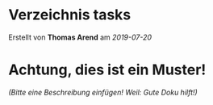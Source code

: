 # Verzeichnis tasks

Erstellt von **Thomas Arend** am *2019-07-20*

# Achtung, dies ist ein **Muster!**

*(Bitte eine Beschreibung einfügen! Weil: Gute Doku hilft!)*

